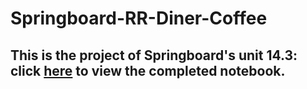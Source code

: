 # Springboard-RR-Diner-Coffee
## This is the project of Springboard's unit 14.3: click [here](https://github.com/HamzaBustanji/Springboard-RR-Diner-Coffee/blob/main/Springboard%20Decision%20Tree%20Specialty%20Coffee%20Case%20Study%20-%20Tier%203.ipynb) to view the completed notebook.
